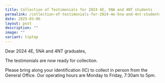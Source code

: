 ```yaml
---
title: Collection of Testimonials for 2024 4E, 5NA and 4NT students
permalink: /collection-of-testimonials-for-2024-4e-5na-and-4nt-students/
date: 2025-03-06
layout: post
description: ""
image: ""
variant: tiptap
---
```

<p>Dear 2024 4E, 5NA and 4NT graduates,</p>
<p>The testimonials are now ready for collection.</p>
<p>Please bring along your identification (IC) to collect in person from
the General Office. Our operating hours are Monday to Friday, 7:30am to
5pm.</p>